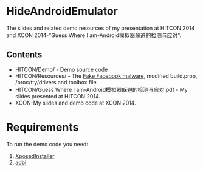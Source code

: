 HideAndroidEmulator
===================

The slides and related demo resources of my presentation at HITCON 2014 and XCON 2014-"Guess Where I am-Android模拟器躲避的检测与应对".

Contents
--------

 - HITCON/Demo/ - Demo source code
 - HITCON/Resources/ - The [Fake Facebook malware](http://tech.sina.com.cn/s/2014-08-07/09459540582.shtml?qq-pf-to=pcqq.c2c), modified build.prop, /proc/tty/drivers and toolbox file
 - HITCON/Guess Where I am-Android模拟器躲避的检测与应对.pdf - My slides presented at HITCON 2014.
 - XCON-My slides and demo code at XCON 2014.
 
Requirements
=================
To run the demo code you need:

1. [XposedInstaller](https://github.com/rovo89/XposedInstaller)
2. [adbi](https://github.com/crmulliner/adbi)
